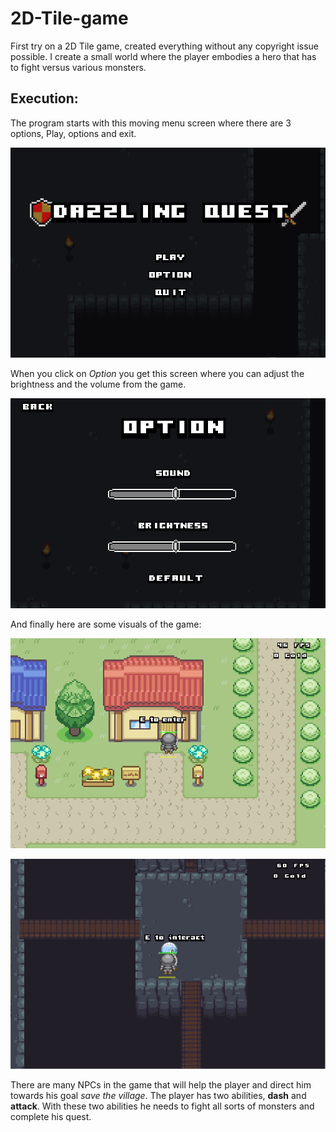 # 2D-Tile-game
First try on a 2D Tile game, created everything without any copyright issue possible.
I create a small world where the player embodies a hero that has to fight versus various monsters.

## Execution:
The program starts with this moving menu screen where there are 3 options, Play, options and exit.

![](res/entity/MainMenu.png)


When you click on *Option* you get this screen where you can adjust the brightness and the volume from the game.

![](res/entity/Option.png)


And finally here are some visuals of the game:

![](res/entity/Village.png)


![](res/entity/Dungeon.png)


There are many NPCs in the game that will help the player and direct him towards his goal *save the village*. 
The player has two abilities, **dash** and **attack**. With these two abilities he needs to fight all sorts of monsters and complete his quest.

